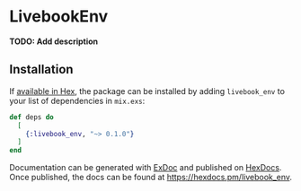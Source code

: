 # LivebookEnv

**TODO: Add description**

## Installation

If [available in Hex](https://hex.pm/docs/publish), the package can be installed
by adding `livebook_env` to your list of dependencies in `mix.exs`:

```elixir
def deps do
  [
    {:livebook_env, "~> 0.1.0"}
  ]
end
```

Documentation can be generated with [ExDoc](https://github.com/elixir-lang/ex_doc)
and published on [HexDocs](https://hexdocs.pm). Once published, the docs can
be found at <https://hexdocs.pm/livebook_env>.

